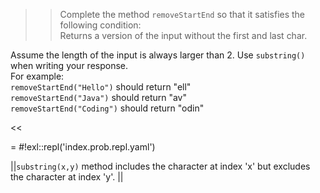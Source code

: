 >>Complete the method <code>removeStartEnd</code> so that it satisfies the following condition:<br/>
Returns a version of the input without the first and last char.
<p>Assume the length of the input is always larger than 2.
Use <code>substring()</code> when writing your response.<br/>
For example:<br/>
<code>removeStartEnd("Hello")</code> should return "ell"<br/>
<code>removeStartEnd("Java")</code> should return "av"<br/>
<code>removeStartEnd("Coding")</code> should return "odin"</p><<

= #!exl::repl('index.prob.repl.yaml')

||<code>substring(x,y)</code> method includes the character at index 'x' but excludes the character at index 'y'. ||
